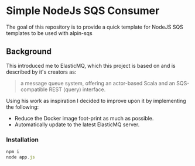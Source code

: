# Simple NodeJs SQS Consumer

The goal of this repository is to provide a quick template for NodeJS SQS templates to be used with alpin-sqs

## Background

This introduced me to ElasticMQ, which this project is based on and is described by it's creators as:

> a  message queue system, offering an actor-based Scala and an SQS-compatible REST (query) interface.

Using his work as inspiration I decided to improve upon it by implementing the following:

- Reduce the Docker image foot-print as much as possible.
- Automatically update to the latest ElasticMQ server.

### Installation

```js
npm i
node app.js
```

